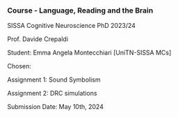 ### Course - Language, Reading and the Brain

SISSA Cognitive Neuroscience PhD 2023/24


Prof. Davide Crepaldi

Student: Emma Angela Montecchiari [UniTN-SISSA MCs]


Chosen:

Assignment 1: Sound Symbolism

Assignment 2: DRC simulations


Submission Date: May 10th, 2024
